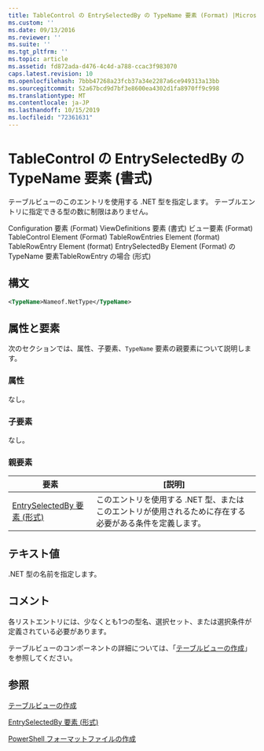 ```yaml
---
title: TableControl の EntrySelectedBy の TypeName 要素 (Format) |Microsoft Docs
ms.custom: ''
ms.date: 09/13/2016
ms.reviewer: ''
ms.suite: ''
ms.tgt_pltfrm: ''
ms.topic: article
ms.assetid: fd872ada-d476-4c4d-a788-ccac3f983070
caps.latest.revision: 10
ms.openlocfilehash: 7bbb47268a23fcb37a34e2287a6ce949313a13bb
ms.sourcegitcommit: 52a67bcd9d7bf3e8600ea4302d1fa8970ff9c998
ms.translationtype: MT
ms.contentlocale: ja-JP
ms.lasthandoff: 10/15/2019
ms.locfileid: "72361631"
---
```

# <a name="typename-element-for-entryselectedby-for-tablecontrol-format"></a>TableControl の EntrySelectedBy の TypeName 要素 (書式)

テーブルビューのこのエントリを使用する .NET 型を指定します。 テーブルエントリに指定できる型の数に制限はありません。

Configuration 要素 (Format) ViewDefinitions 要素 (書式) ビュー要素 (Format) TableControl Element (Format) TableRowEntries Element (format) TableRowEntry Element (format) EntrySelectedBy Element (Format) の TypeName 要素TableRowEntry の場合 (形式)

## <a name="syntax"></a>構文

```xml
<TypeName>Nameof.NetType</TypeName>
```

## <a name="attributes-and-elements"></a>属性と要素

次のセクションでは、属性、子要素、`TypeName` 要素の親要素について説明します。

### <a name="attributes"></a>属性

なし。

### <a name="child-elements"></a>子要素

なし。

### <a name="parent-elements"></a>親要素

|要素|[説明]|
|-------------|-----------------|
|[EntrySelectedBy 要素 (形式)](./entryselectedby-element-for-tablerowentry-for-tablecontrol-format.md)|このエントリを使用する .NET 型、またはこのエントリが使用されるために存在する必要がある条件を定義します。|

## <a name="text-value"></a>テキスト値

.NET 型の名前を指定します。

## <a name="remarks"></a>コメント

各リストエントリには、少なくとも1つの型名、選択セット、または選択条件が定義されている必要があります。

テーブルビューのコンポーネントの詳細については、「[テーブルビューの作成](./creating-a-table-view.md)」を参照してください。

## <a name="see-also"></a>参照

[テーブルビューの作成](./creating-a-table-view.md)

[EntrySelectedBy 要素 (形式)](./entryselectedby-element-for-tablerowentry-for-tablecontrol-format.md)

[PowerShell フォーマットファイルの作成](./writing-a-powershell-formatting-file.md)
